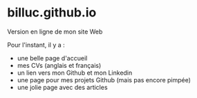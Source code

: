 # billuc.github.io

Version en ligne de mon site Web

Pour l'instant, il y a :
 - une belle page d'accueil
 - mes CVs (anglais et français)
 - un lien vers mon Github et mon Linkedin
 - une page pour mes projets Github (mais pas encore pimpée)
 - une jolie page avec des articles
